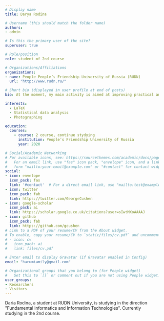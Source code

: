 ```yaml
---
# Display name
title: Darya Rodina

# Username (this should match the folder name)
authors:
- admin

# Is this the primary user of the site?
superuser: true

# Role/position
role: student of 2nd course

# Organizations/Affiliations
organizations:
- name: People People’s Friendship University of Russia (RUDN)
  url: "http://www.rudn.ru/"

# Short bio (displayed in user profile at end of posts)
bio: At the moment, my main activity is aimed at improving practical and theoretical skills.

interests:
  - LaTeX
  - Statistical data analysis
  - Photographing

education:
  courses:
    - course: 2 course, continue stydying 
      institution: People’s Friendship University of Russia 
      year: 2020

# Social/Academic Networking
# For available icons, see: https://sourcethemes.com/academic/docs/page-builder/#icons
#   For an email link, use "fas" icon pack, "envelope" icon, and a link in the
#   form "mailto:your-email@example.com" or "#contact" for contact widget.
social:
- icon: envelope
  icon_pack: fas
  link: '#contact'  # For a direct email link, use "mailto:test@example.org".
- icon: twitter
  icon_pack: fab
  link: https://twitter.com/GeorgeCushen
- icon: google-scholar
  icon_pack: ai
  link: https://scholar.google.co.uk/citations?user=sIwtMXoAAAAJ
- icon: github
  icon_pack: fab
  link: https://github.com/gcushen
# Link to a PDF of your resume/CV from the About widget.
# To enable, copy your resume/CV to `static/files/cv.pdf` and uncomment the lines below.
# - icon: cv
#   icon_pack: ai
#   link: files/cv.pdf

# Enter email to display Gravatar (if Gravatar enabled in Config)
email: "harumiamily@gmail.com"

# Organizational groups that you belong to (for People widget)
#   Set this to `[]` or comment out if you are not using People widget.
user_groups:
- Researchers
- Visitors
---
```


Daria Rodina, a student at RUDN University, is studying in the direction "Fundamental Informatics and Information Technologies". Currently studying in the 2nd course.
